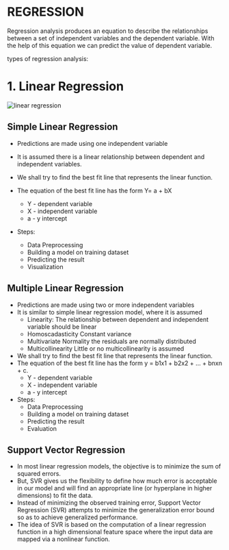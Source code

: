 # REGRESSION

Regression analysis produces an equation to describe the relationships between a set of independent variables and the dependent variable. With the help of this equation we can predict the value of dependent variable.

types of regression analysis:

# 1. Linear Regression 
![linear regression](https://user-images.githubusercontent.com/58341480/93008886-bf812480-f597-11ea-9700-a8f7cebf6c21.png)

## Simple Linear Regression
* Predictions are made using one independent variable
* It is assumed there is a linear relationship between dependent and independent variables.
* We shall try to find the best fit line that represents the linear function.
* The equation of the best fit line has the form Y= a + bX
  - Y - dependent variable
  - X - independent variable
  - a - y intercept
        
* Steps:
  - Data Preprocessing
  - Building a model on training dataset
  - Predicting the result
  - Visualization
    
## Multiple Linear Regression
* Predictions are made using two or more independent variables
* It is similar to simple linear regression model, where it is assumed
  - Linearity:
    The relationship between dependent and independent variable should be linear
  - Homoscadasticity
    Constant variance
  - Multivariate Normality
    the residuals are normally distributed
  - Multicollinearity
  Little or no multicollinearity is assumed 
* We shall try to find the best fit line that represents the linear function.
* The equation of the best fit line has the form y = b1x1 + b2x2 + … + bnxn + c.
  - Y - dependent variable
  - X - independent variable
  - a - y intercept
* Steps:
  - Data Preprocessing
  - Building a model on training dataset
  - Predicting the result
  - Evaluation
  
## Support Vector Regression
* In most linear regression models, the objective is to minimize the sum of squared errors.
* But, SVR gives us the flexibility to define how much error is acceptable in our model and will find an appropriate line (or hyperplane in higher dimensions) to fit the data.
* Instead of minimizing the observed training error, Support Vector Regression (SVR) attempts to minimize the generalization error bound so as to achieve generalized performance.
* The idea of SVR is based on the computation of a linear regression function in a high dimensional feature space where the input data are mapped via a nonlinear function. 
